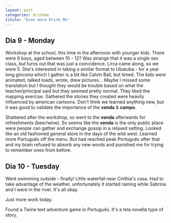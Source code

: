 ```yaml
---
layout: post
categories: drinkme
titulo: "Even more Drink Me"
---
```


## Dia 9 - Monday
Workshop at the school, this time in the afternoon with younger kids. There were 9 boys, aged between 10 - 12? Was strange that it was a single sex class, but turns out that was just a coincidence. 
Lirca came along, so we were 5. She's interested in taking a similar format to Ubatuba - for a year long *gincana* which I gather is a bit like Calvin Ball, but timed. The kids were animated, talked loads, wrote, drew pictures... Maybe I missed some translation but I thought they would be trouble based on what the teacher/principal said but they seemed pretty normal. They liked the mapping exercise. Gathered the stories they created were heavily influenced by american cartoons. Don't think we learned anything new, but it was good to validate the importance of the **venda** & **campo**.

Shattered after the workshop, so went to the **venda** afterwards for refreshments (beer/wine). So seems like the **venda** is the only public place were people can gather and exchange gossip in a relaxed setting. Looked like an old fashioned general store in the days of the wild west. Learned more Português off the menu. But had reached peak Português after that and my brain refused to absorb any new words and punished me for trying to remember ones from before. 


## Dia 10 - Tuesday
Went swimming outside - finally! Little waterfall near Cinthia's casa. Had to take advantage of the weather, unfortunately it started raining while Sabrina and I were in the river. It's all okay. 

Just more work today.

Found a Twine text adventure game in Português. It's a tela novella type of story.    
